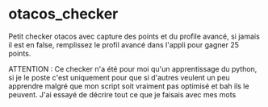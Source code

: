 # otacos_checker
Petit checker otacos avec capture des points et du profile avancé, si jamais il est en false, remplissez le profil avancé dans l'appli pour gagner 25 points.

ATTENTION : Ce checker n'a été pour moi qu'un apprentissage du python, si je le poste c'est uniquement pour que si d'autres veulent un peu apprendre malgré que mon script soit vraiment pas optimisé et bah ils le peuvent. J'ai essayé de décrire tout ce que je faisais avec mes mots
